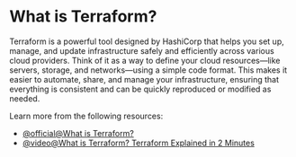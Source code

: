 # What is Terraform?

Terraform is a powerful tool designed by HashiCorp that helps you set up, manage, and update infrastructure safely and efficiently across various cloud providers. Think of it as a way to define your cloud resources—like servers, storage, and networks—using a simple code format. This makes it easier to automate, share, and manage your infrastructure, ensuring that everything is consistent and can be quickly reproduced or modified as needed.

Learn more from the following resources:

- [@official@What is Terraform?](https://developer.hashicorp.com/terraform/intro#what-is-terraform)
- [@video@What is Terraform? Terraform Explained in 2 Minutes](https://www.youtube.com/watch?v=lIaUz2GAqEQ)